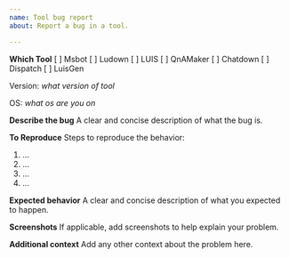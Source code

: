 ```yaml
---
name: Tool bug report
about: Report a bug in a tool.

---
```


**Which Tool**
[ ] Msbot [ ] Ludown [ ] LUIS [ ] QnAMaker [ ] Chatdown  [ ] Dispatch [ ] LuisGen

Version: *what version of tool*

OS: *what os are you on*

**Describe the bug**
A clear and concise description of what the bug is.

**To Reproduce**
Steps to reproduce the behavior:
1. ...
2. ...
3. ...
4. ...

**Expected behavior**
A clear and concise description of what you expected to happen.

**Screenshots**
If applicable, add screenshots to help explain your problem.

**Additional context**
Add any other context about the problem here.
